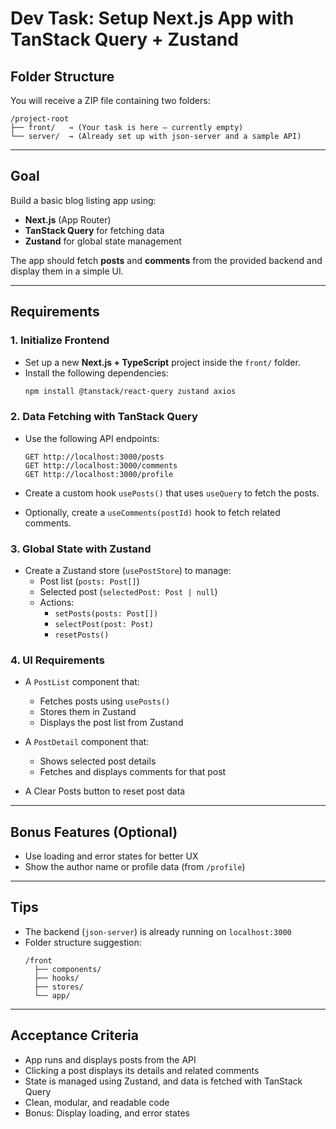 # Dev Task: Setup Next.js App with TanStack Query + Zustand

## Folder Structure

You will receive a ZIP file containing two folders:

```
/project-root
├── front/   → (Your task is here — currently empty)
└── server/  → (Already set up with json-server and a sample API)
```

---

## Goal

Build a basic blog listing app using:

- **Next.js** (App Router)
- **TanStack Query** for fetching data
- **Zustand** for global state management

The app should fetch **posts** and **comments** from the provided backend and display them in a simple UI.

---

## Requirements

### 1. Initialize Frontend

- Set up a new **Next.js + TypeScript** project inside the `front/` folder.
- Install the following dependencies:
  ```bash
  npm install @tanstack/react-query zustand axios
  ```

### 2. Data Fetching with TanStack Query

- Use the following API endpoints:

  ```
  GET http://localhost:3000/posts
  GET http://localhost:3000/comments
  GET http://localhost:3000/profile
  ```

- Create a custom hook `usePosts()` that uses `useQuery` to fetch the posts.
- Optionally, create a `useComments(postId)` hook to fetch related comments.

### 3. Global State with Zustand

- Create a Zustand store (`usePostStore`) to manage:
  - Post list (`posts: Post[]`)
  - Selected post (`selectedPost: Post | null`)
  - Actions:
    - `setPosts(posts: Post[])`
    - `selectPost(post: Post)`
    - `resetPosts()`

### 4. UI Requirements

- A `PostList` component that:

  - Fetches posts using `usePosts()`
  - Stores them in Zustand
  - Displays the post list from Zustand

- A `PostDetail` component that:

  - Shows selected post details
  - Fetches and displays comments for that post

- A Clear Posts button to reset post data

---

## Bonus Features (Optional)

- Use loading and error states for better UX
- Show the author name or profile data (from `/profile`)

---

## Tips

- The backend (`json-server`) is already running on `localhost:3000`
- Folder structure suggestion:
  ```
  /front
    ├── components/
    ├── hooks/
    ├── stores/
    └── app/
  ```

---

## Acceptance Criteria

- App runs and displays posts from the API
- Clicking a post displays its details and related comments
- State is managed using Zustand, and data is fetched with TanStack Query
- Clean, modular, and readable code
- Bonus: Display loading, and error states
